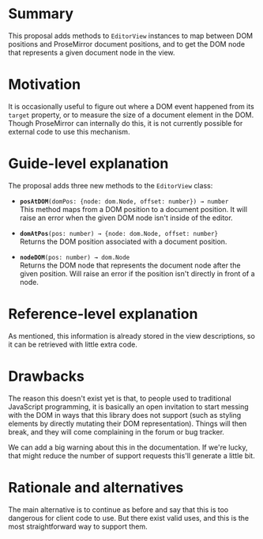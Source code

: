 # Summary

This proposal adds methods to `EditorView` instances to map between DOM positions and ProseMirror document positions, and to get the DOM node that represents a given document node in the view.

# Motivation

It is occasionally useful to figure out where a DOM event happened from its `target` property, or to measure the size of a document element in the DOM. Though ProseMirror can internally do this, it is not currently possible for external code to use this mechanism.

# Guide-level explanation

The proposal adds three new methods to the `EditorView` class:

 - **`posAtDOM`**`(domPos: {node: dom.Node, offset: number}) → number`\
   This method maps from a DOM position to a document position. It will raise an error when the given DOM node isn't inside of the editor.

 - **`domAtPos`**`(pos: number) → {node: dom.Node, offset: number}`\
   Returns the DOM position associated with a document position.

 - **`nodeDOM`**`(pos: number) → dom.Node`\
   Returns the DOM node that represents the document node after the given position. Will raise an error if the position isn't directly in front of a node.

# Reference-level explanation

As mentioned, this information is already stored in the view descriptions, so it can be retrieved with little extra code.

# Drawbacks

The reason this doesn't exist yet is that, to people used to traditional JavaScript programming, it is basically an open invitation to start messing with the DOM in ways that this library does not support (such as styling elements by directly mutating their DOM representation). Things will then break, and they will come complaining in the forum or bug tracker.

We can add a big warning about this in the documentation. If we're lucky, that might reduce the number of support requests this'll generate a little bit.

# Rationale and alternatives

The main alternative is to continue as before and say that this is too dangerous for client code to use. But there exist valid uses, and this is the most straightforward way to support them.
